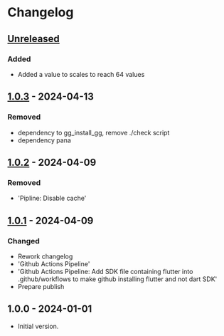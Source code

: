 # Changelog

## [Unreleased]

### Added

- Added a value to scales to reach 64 values

## [1.0.3] - 2024-04-13

### Removed

- dependency to gg\_install\_gg, remove ./check script
- dependency pana

## [1.0.2] - 2024-04-09

### Removed

- 'Pipline: Disable cache'

## [1.0.1] - 2024-04-09

### Changed

- Rework changelog
- 'Github Actions Pipeline'
- 'Github Actions Pipeline: Add SDK file containing flutter into .github/workflows to make github installing flutter and not dart SDK'
- Prepare publish

## 1.0.0 - 2024-01-01

- Initial version.

[Unreleased]: https://github.com/inlavigo/gg_midi_vars/compare/1.0.3...HEAD
[1.0.3]: https://github.com/inlavigo/gg_midi_vars/compare/1.0.2...1.0.3
[1.0.2]: https://github.com/inlavigo/gg_midi_vars/compare/1.0.1...1.0.2
[1.0.1]: https://github.com/inlavigo/gg_midi_vars/compare/1.0.0...1.0.1
